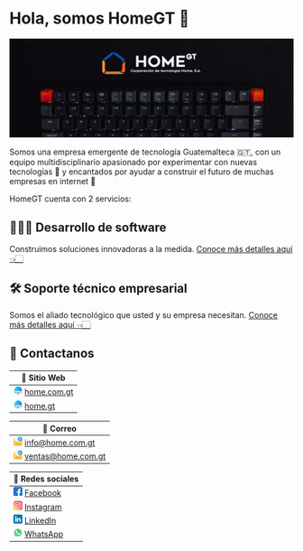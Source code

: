 # Hola, somos HomeGT 👋
![Imágen de portada](https://raw.githubusercontent.com/HomeGT/.github/4a1695439f179724c8002c3019873327d8e25a73/profile/img-front-page.jpg)

Somos una empresa emergente de tecnología Guatemalteca 🇬🇹, con un equipo multidisciplinario apasionado por experimentar con nuevas tecnologías 🚀 y encantados por ayudar a construir el futuro de muchas empresas en internet 🤯

HomeGT cuenta con 2 servicios:

## 👨🏻‍💻 Desarrollo de software
Construimos soluciones innovadoras a la medida.
[Conoce más detalles aquí 👈🏻](https://home.com.gt/es/services/development)

## 🛠 Soporte técnico empresarial
Somos el aliado tecnológico que usted y su empresa necesitan.
[Conoce más detalles aquí 👈🏻](https://home.com.gt/es/services/technical-support)


## 📲 Contactanos

|📲 Sitio Web|
|---|
|![website-logo](https://github.com/HomeGT/.github/blob/master/profile/website-logo.png?raw=true) [home.com.gt](https://home.com.gt/)|
|![website-web](https://github.com/HomeGT/.github/blob/master/profile/website-logo.png?raw=true) [home.gt](https://home.gt/)|


|📩 Correo|
|---|
|![mail-logo](https://github.com/HomeGT/.github/blob/master/profile/email-logo.png?raw=true) [info@home.com.gt](info@home.com.gt)|
|![mail-web](https://github.com/HomeGT/.github/blob/master/profile/email-logo.png?raw=true) [ventas@home.com.gt](ventas@home.com.gt)|


|📲 Redes sociales|
|---|
|![facebook-logo](https://github.com/HomeGT/.github/blob/master/profile/facebook-logo.png?raw=true) [Facebook](https://www.facebook.com/home.com.gt)|
|![instagram-logo](https://github.com/HomeGT/.github/blob/master/profile/instagram-logo.png?raw=true) [Instagram](https://www.instagram.com/home.com.gt/)|
|![LinkedIn-logo](https://github.com/HomeGT/.github/blob/master/profile/linkedin-logo.png?raw=true) [LinkedIn](https://www.linkedin.com/in/home-gt-b4331b247/)|
|![WhatsApp-logo](https://github.com/HomeGT/.github/blob/master/profile/whatsapp-logo.png?raw=true) [WhatsApp](https://api.whatsapp.com/send?phone=50258131533&text=Hola+HomeGT%2C+me+gustar%C3%ADa+m%C3%A1s+informaci%C3%B3n+sobre+sus+servicios.)|
